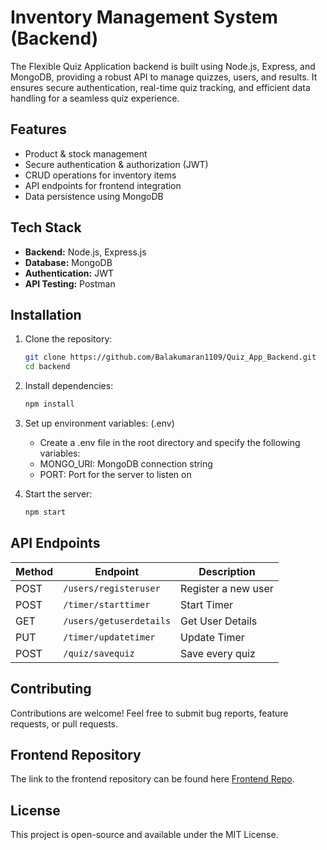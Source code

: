#  Inventory Management System (Backend)

The Flexible Quiz Application backend is built using Node.js, Express, and MongoDB, providing a robust API to manage quizzes, users, and results. It ensures secure authentication, real-time quiz tracking, and efficient data handling for a seamless quiz experience.

##  Features
- Product & stock management
- Secure authentication & authorization (JWT)
- CRUD operations for inventory items
- API endpoints for frontend integration
- Data persistence using MongoDB

##  Tech Stack
- **Backend:** Node.js, Express.js
- **Database:** MongoDB
- **Authentication:** JWT
- **API Testing:** Postman

##  Installation

1. Clone the repository:
   ```bash
   git clone https://github.com/Balakumaran1109/Quiz_App_Backend.git
   cd backend
   ```
2. Install dependencies:
   ```bash
   npm install
   ```
3. Set up environment variables: (.env)
   * Create a .env file in the root directory and specify the following variables:
   * MONGO_URI: MongoDB connection string
   * PORT: Port for the server to listen on
   
4. Start the server:
   ```bash
   npm start
   ```

##  API Endpoints
| Method | Endpoint | Description |
|--------|----------|-------------|
| POST   | `/users/registeruser` | Register a new user |
| POST   | `/timer/starttimer` | Start Timer |
| GET    | `/users/getuserdetails` | Get User Details |
| PUT    | `/timer/updatetimer` | Update Timer |
| POST | `/quiz/savequiz` | Save every quiz |

##  Contributing
Contributions are welcome! Feel free to submit bug reports, feature requests, or pull requests.

##  Frontend Repository
The link to the frontend repository can be found here [Frontend Repo](https://github.com/Balakumaran1109/Quiz_App_Frontend).

## License
This project is open-source and available under the MIT License.
